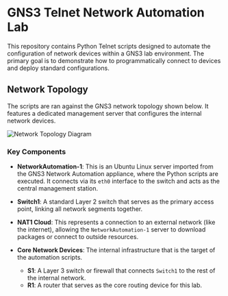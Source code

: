 # GNS3 Telnet Network Automation Lab

This repository contains Python Telnet scripts designed to automate the configuration of network devices within a GNS3 lab environment. The primary goal is to demonstrate how to programmatically connect to devices and deploy standard configurations.

## Network Topology

The scripts are ran against the GNS3 network topology shown below. It features a dedicated management server that configures the internal network devices.

![Network Topology Diagram](https://github.com/user-attachments/assets/1a84e80e-c4e2-45fb-9bb5-5efcdaa8e517)

### Key Components

*   **NetworkAutomation-1**: This is an Ubuntu Linux server imported from the GNS3 Network Automation appliance, where the Python scripts are executed. It connects via its `eth0` interface to the switch and acts as the central management station.

*   **Switch1**: A standard Layer 2 switch that serves as the primary access point, linking all network segments together.

*   **NAT1 Cloud**: This represents a connection to an external network (like the internet), allowing the `NetworkAutomation-1` server to download packages or connect to outside resources.

*   **Core Network Devices**: The internal infrastructure that is the target of the automation scripts.
    *   **S1**: A Layer 3 switch or firewall that connects `Switch1` to the rest of the internal network.
    *   **R1**: A router that serves as the core routing device for this lab.
